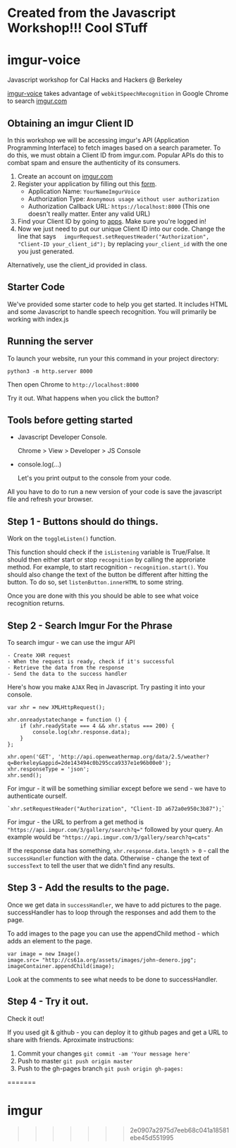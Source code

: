 # Created from the Javascript Workshop!!! Cool STuff

# imgur-voice
Javascript workshop for Cal Hacks and Hackers @ Berkeley

[imgur-voice](https://carpetfizz.github.io/imgur-voice/) takes advantage of `webkitSpeechRecognition` in Google Chrome to search [imgur.com](http://imgur.com/)

## Obtaining an imgur Client ID
In this workshop we will be accessing imgur's API (Application Programming Interface) to fetch images based on a search parameter. To do this, we must obtain a Client ID from imgur.com. Popular APIs do this to combat spam and ensure the authenticity of its consumers.

1. Create an account on [imgur.com](http://imgur.com/)
2. Register your application by filling out this [form](https://api.imgur.com/oauth2/addclient). 
   * Application Name: `YourNameImgurVoice`
   * Authorization Type: `Anonymous usage without user authorization`
   * Authorization Callback URL: `https://localhost:8000` (This one doesn't really matter. Enter any valid URL)
3. Find your Client ID by going to [apps](https://imgur.com/account/settings/apps). Make sure you're logged in!
4. Now we just need to put our unique Client ID into our code. Change the line that says `	imgurRequest.setRequestHeader("Authorization", "Client-ID your_client_id");` by replacing `your_client_id` with the one you just generated.

Alternatively, use the client_id provided in class. 

## Starter Code 

We've provided some starter code to help you get started. It includes HTML and some Javascript to handle speech recognition. You will primarily be working with index.js 


## Running the server 

To launch your website, run your this command in your project directory: 

`python3 -m http.server 8000` 

Then open Chrome to `http://localhost:8000`

Try it out. What happens when you click the button? 

## Tools before getting started

- Javascript Developer Console. 

	Chrome > View > Developer > JS Console 

- console.log(...)

	Let's you print output to the console from your code. 

All you have to do to run a new version of your code is save the javascript file and refresh your browser. 

## Step 1 - Buttons should do things.

Work on the `toggleListen()` function. 

This function should check if the `isListening` variable is True/False. 
It should then either start or stop `recognition` by calling the approriate method. For example, to start recognition - `recognition.start()`. 
You should also change the text of the button be different after hitting the button. 
To do so, set `listenButton.innerHTML` to some string.

Once you are done with this you should be able to see what voice recognition returns.  

## Step 2 - Search Imgur For the Phrase

To search imgur - we can use the imgur API 

	- Create XHR request
	- When the request is ready, check if it's successful
	- Retrieve the data from the response
	- Send the data to the success handler

Here's how you make `AJAX` Req in Javascript. Try pasting it into your console. 


```
var xhr = new XMLHttpRequest();

xhr.onreadystatechange = function () {
	if (xhr.readyState === 4 && xhr.status === 200) {
		console.log(xhr.response.data);
	}
}; 

xhr.open('GET', 'http://api.openweathermap.org/data/2.5/weather?q=Berkeley&appid=2de143494c0b295cca9337e1e96b00e0'); 
xhr.responseType = 'json';
xhr.send();

```

For imgur - it will be something similiar except before we send - we have to authenticate ourself. 

	`xhr.setRequestHeader("Authorization", "Client-ID a672a0e950c3b87");`

For imgur - the URL to perfrom a get method is `"https://api.imgur.com/3/gallery/search?q="` followed by your query. An example would be `"https://api.imgur.com/3/gallery/search?q=cats"`

If the response data has something, `xhr.response.data.length > 0` - call the `successHandler` function with the data. Otherwise - change the text of `successText` to tell the user that we didn't find any results. 


## Step 3 - Add the results to the page. 

Once we get data in `successHandler`, we have to add pictures to the page. successHandler has to loop through the responses and add them to the page. 

To add images to the page you can use the appendChild method - which adds an element to the page. 

```
var image = new Image()
image.src= "http://cs61a.org/assets/images/john-denero.jpg";
imageContainer.appendChild(image);
```

Look at the comments to see what needs to be done to successHandler. 

## Step 4 - Try it out. 

Check it out! 

If you used git & github - you can deploy it to github pages and get a URL to share with friends. 
Aproximate instructions:

1. Commit your changes `git commit -am 'Your message here'`
2. Push to master `git push origin master`
3. Push to the gh-pages branch `git push origin gh-pages:`









=======
# imgur
>>>>>>> 2e0907a2975d7eeb68c041a18581ebe45d551995
